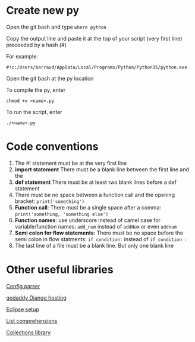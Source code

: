 # Create new py

Open the git bash and type `where python`

Copy the output line and paste it at the top of your script (very first line) preceeded by a hash (#)

For example:
```
#!c:/Users/barraud/AppData/Local/Programs/Python/Python35/python.exe
```
Open the git bash at the py location

To compile the py, enter

```
chmod +x <name>.py
```

To run the script, enter

```
./<name>.py
```


# Code conventions
1. The #! statement must be at the very first line
2. <b>import statement</b> There must be a blank line between the first line and the
3. <b>def statement</b> There must be at least two blank lines before a def statement
4. There must be no space between a function call and the opening bracket: ```print('something')```
5. <b>Function call</b>: There must be a single space after a comma: ```print('something, 'something else')```
6. <b>Function names</b>: use underscore instead of camel case for variable/function names: ```add_num``` instead of ```addNum``` or even ```addnum```
7. <b>Semi colon for flow statements</b>: There must be no space before the semi colon in flow statments: ```if condition:``` instead of ```if condition :```
8. The last line of a file must be a blank line. But only one blank line

# Other useful libraries
[Config parser](https://docs.python.org/3/library/configparser.html)

[godaddy Django hosting](https://in.godaddy.com/pro/one-click-installation/django)

[Eclipse setup](http://www.vogella.com/tutorials/Python/article.html)

[List comprehensions](http://www.secnetix.de/olli/Python/list_comprehensions.hawk)

[Collections library](https://docs.python.org/2/library/collections.html)
